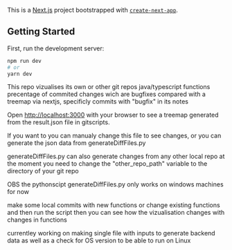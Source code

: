 This is a [Next.js](https://nextjs.org/) project bootstrapped with [`create-next-app`](https://github.com/vercel/next.js/tree/canary/packages/create-next-app).

## Getting Started

First, run the development server:

```bash
npm run dev
# or
yarn dev
```
This repo vizualises its own or other git repos java/typescript functions precentage of commited changes wich are bugfixes compared
with a treemap via nextjs, specificly commits with "bugfix" in its notes

Open [http://localhost:3000](http://localhost:3000) with your browser to see a treemap generated from
the result.json file in gitscripts.

If you want to you can manualy change this file to see changes,
 or you can generate the json data from generateDiffFiles.py

 generateDiffFiles.py can also generate changes from any other local repo
at the moment you need to change the "other_repo_path" variable to
the directory of your git repo

OBS the pythonscipt generateDiffFiles.py only works on windows machines for now

make some local commits with new  functions or change existing functions and then run the script 
then you can see how the vizualisation changes with changes in functions

currentley working on making single file with inputs to generate backend data
as well as a check for OS version to be able to run on Linux 
